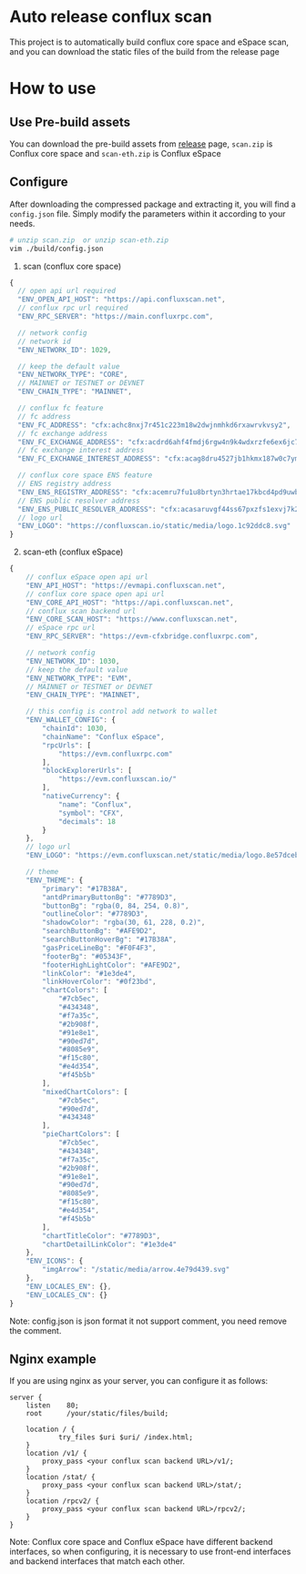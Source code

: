 # Auto release conflux scan

This project is to automatically build conflux core space and eSpace scan, and you can download the static files of the build from the release page

# How to use

## Use Pre-build assets

You can download the pre-build assets from [release](https://github.com/Conflux-Chain/scan-auto-release/releases) page, `scan.zip` is Conflux core space and `scan-eth.zip` is Conflux eSpace

## Configure

After downloading the compressed package and extracting it, you will find a `config.json` file. Simply modify the parameters within it according to your needs.

```bash
# unzip scan.zip  or unzip scan-eth.zip
vim ./build/config.json
```

1. scan (conflux core space)

```js
{
  // open api url required
  "ENV_OPEN_API_HOST": "https://api.confluxscan.net",
  // conflux rpc url required
  "ENV_RPC_SERVER": "https://main.confluxrpc.com",

  // network config
  // network id
  "ENV_NETWORK_ID": 1029,

  // keep the default value
  "ENV_NETWORK_TYPE": "CORE",
  // MAINNET or TESTNET or DEVNET
  "ENV_CHAIN_TYPE": "MAINNET",

  // conflux fc feature
  // fc address
  "ENV_FC_ADDRESS": "cfx:achc8nxj7r451c223m18w2dwjnmhkd6rxawrvkvsy2",
  // fc exchange address
  "ENV_FC_EXCHANGE_ADDRESS": "cfx:acdrd6ahf4fmdj6rgw4n9k4wdxrzfe6ex6jc7pw50m",
  // fc exchange interest address
  "ENV_FC_EXCHANGE_INTEREST_ADDRESS": "cfx:acag8dru4527jb1hkmx187w0c7ymtrzkt2schxg140",

  // conflux core space ENS feature
  // ENS registry address
  "ENV_ENS_REGISTRY_ADDRESS": "cfx:acemru7fu1u8brtyn3hrtae17kbcd4pd9uwbspvnnm",
  // ENS public resolver address
  "ENV_ENS_PUBLIC_RESOLVER_ADDRESS": "cfx:acasaruvgf44ss67pxzfs1exvj7k2vyt863f72n6up",
  // logo url
  "ENV_LOGO": "https://confluxscan.io/static/media/logo.1c92ddc8.svg"
}

```

2. scan-eth (conflux eSpace)

```js
{
    // conflux eSpace open api url
    "ENV_API_HOST": "https://evmapi.confluxscan.net",
    // conflux core space open api url
    "ENV_CORE_API_HOST": "https://api.confluxscan.net",
    // conflux scan backend url
    "ENV_CORE_SCAN_HOST": "https://www.confluxscan.net",
    // eSpace rpc url
    "ENV_RPC_SERVER": "https://evm-cfxbridge.confluxrpc.com",

    // network config
    "ENV_NETWORK_ID": 1030,
    // keep the default value
    "ENV_NETWORK_TYPE": "EVM",
    // MAINNET or TESTNET or DEVNET
    "ENV_CHAIN_TYPE": "MAINNET",

    // this config is control add network to wallet
    "ENV_WALLET_CONFIG": {
        "chainId": 1030,
        "chainName": "Conflux eSpace",
        "rpcUrls": [
            "https://evm.confluxrpc.com"
        ],
        "blockExplorerUrls": [
            "https://evm.confluxscan.io/"
        ],
        "nativeCurrency": {
            "name": "Conflux",
            "symbol": "CFX",
            "decimals": 18
        }
    },
    // logo url
    "ENV_LOGO": "https://evm.confluxscan.net/static/media/logo.8e57dceb.svg",

    // theme
    "ENV_THEME": {
        "primary": "#17B38A",
        "antdPrimaryButtonBg": "#7789D3",
        "buttonBg": "rgba(0, 84, 254, 0.8)",
        "outlineColor": "#7789D3",
        "shadowColor": "rgba(30, 61, 228, 0.2)",
        "searchButtonBg": "#AFE9D2",
        "searchButtonHoverBg": "#17B38A",
        "gasPriceLineBg": "#F0F4F3",
        "footerBg": "#05343F",
        "footerHighLightColor": "#AFE9D2",
        "linkColor": "#1e3de4",
        "linkHoverColor": "#0f23bd",
        "chartColors": [
            "#7cb5ec",
            "#434348",
            "#f7a35c",
            "#2b908f",
            "#91e8e1",
            "#90ed7d",
            "#8085e9",
            "#f15c80",
            "#e4d354",
            "#f45b5b"
        ],
        "mixedChartColors": [
            "#7cb5ec",
            "#90ed7d",
            "#434348"
        ],
        "pieChartColors": [
            "#7cb5ec",
            "#434348",
            "#f7a35c",
            "#2b908f",
            "#91e8e1",
            "#90ed7d",
            "#8085e9",
            "#f15c80",
            "#e4d354",
            "#f45b5b"
        ],
        "chartTitleColor": "#7789D3",
        "chartDetailLinkColor": "#1e3de4"
    },
    "ENV_ICONS": {
        "imgArrow": "/static/media/arrow.4e79d439.svg"
    },
    "ENV_LOCALES_EN": {},
    "ENV_LOCALES_CN": {}
}

```

Note: config.json is json format it not support comment, you need remove the comment.

## Nginx example

If you are using nginx as your server, you can configure it as follows:

```
server {
    listen    80;
    root      /your/static/files/build;

    location / {
            try_files $uri $uri/ /index.html;
    }
    location /v1/ {
        proxy_pass <your conflux scan backend URL>/v1/;
    }
    location /stat/ {
        proxy_pass <your conflux scan backend URL>/stat/;
    }
    location /rpcv2/ {
        proxy_pass <your conflux scan backend URL>/rpcv2/;
    }
}

```

Note: Conflux core space and Conflux eSpace have different backend interfaces, so when configuring, it is necessary to use front-end interfaces and backend interfaces that match each other.
